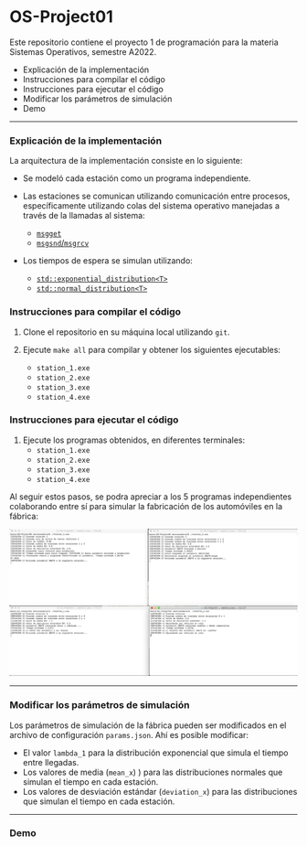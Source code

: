 # OS-Project01

Este repositorio contiene el proyecto 1 de programación para la materia Sistemas Operativos, semestre A2022.

- Explicación de la implementación
- Instrucciones para compilar el código
- Instrucciones para ejecutar el código
- Modificar los parámetros de simulación
- Demo

-----

### Explicación de la implementación

La arquitectura de la implementación consiste en lo siguiente: 

- Se modeló cada estación como un programa independiente. 

- Las estaciones se comunican utilizando comunicación entre procesos, específicamente utilizando colas del sistema operativo manejadas a través de la llamadas
al sistema: 
    - [`msgget`](https://man7.org/linux/man-pages/man2/msgget.2.html)
    - [`msgsnd`/`msgrcv`](https://linux.die.net/man/2/msgsnd)

- Los tiempos de espera se simulan utilizando: 
    - [`std::exponential_distribution<T>`](https://en.cppreference.com/w/cpp/numeric/random/exponential_distribution)
    - [`std::normal_distribution<T>`](https://en.cppreference.com/w/cpp/numeric/random/normal_distribution)


### Instrucciones para compilar el código

1. Clone el repositorio en su máquina local utilizando `git`.

2. Ejecute `make all` para compilar y obtener los siguientes ejecutables:
    - `station_1.exe`
    - `station_2.exe`
    - `station_3.exe`
    - `station_4.exe`


### Instrucciones para ejecutar el código

1. Ejecute los programas obtenidos, en diferentes terminales:
    - `station_1.exe`
    - `station_2.exe`
    - `station_3.exe`
    - `station_4.exe`


Al seguir estos pasos, se podra apreciar a los 5 programas independientes colaborando entre sí para simular la 
fabricación de los automóviles en la fábrica:

![imagen_1](imgs/img1.png)

-----

### Modificar los parámetros de simulación

Los parámetros de simulación de la fábrica pueden ser modificados en el archivo de configuración `params.json`. 
Ahí es posible modificar: 

- El valor `lambda_1` para la distribución exponencial que simula el tiempo entre llegadas. 
- Los valores de media (`mean_x`) ) para las distribuciones normales que simulan el tiempo en cada estación. 
- Los valores de desviación estándar (`deviation_x`) para las distribuciones que simulan el tiempo en cada estación. 


-----

### Demo
